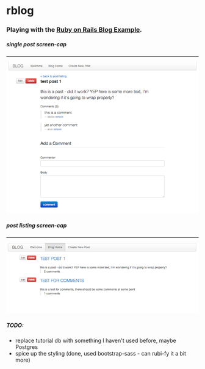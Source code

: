rblog
=====

### Playing with the [Ruby on Rails Blog Example](http://guides.rubyonrails.org/getting_started.html/ "getting started").

##### single post screen-cap
- - -
![single post](post.png "single post")


##### post listing screen-cap
- - -
![post listing](listing.png "post listing")

##### TODO:

* replace tutorial db with something I haven't used before, maybe Postgres
* spice up the styling (done, used bootstrap-sass - can rubi-fy it a bit more)
